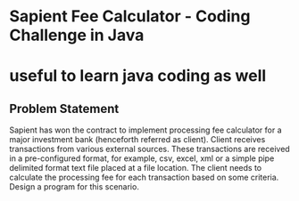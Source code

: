 # Sapient Fee Calculator - Coding Challenge in Java
# useful to learn java coding as well 

## Problem Statement
Sapient has won the contract to implement processing fee calculator for a major investment bank (henceforth referred as client). Client receives transactions from various external sources. These transactions are received in a pre-configured format, for example, csv, excel, xml or a simple pipe delimited format text file placed at a file location. The client needs to calculate the processing fee for each transaction based on some criteria. Design a program for this scenario.



